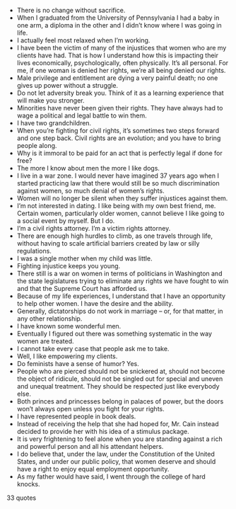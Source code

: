  - There is no change without sacrifice.
 - When I graduated from the University of Pennsylvania I had a baby in one arm, a diploma in the other and I didn’t know where I was going in life.
 - I actually feel most relaxed when I’m working.
 - I have been the victim of many of the injustices that women who are my clients have had. That is how I understand how this is impacting their lives economically, psychologically, often physically. It’s all personal. For me, if one woman is denied her rights, we’re all being denied our rights.
 - Male privilege and entitlement are dying a very painful death; no one gives up power without a struggle.
 - Do not let adversity break you. Think of it as a learning experience that will make you stronger.
 - Minorities have never been given their rights. They have always had to wage a political and legal battle to win them.
 - I have two grandchildren.
 - When you’re fighting for civil rights, it’s sometimes two steps forward and one step back. Civil rights are an evolution; and you have to bring people along.
 - Why is it immoral to be paid for an act that is perfectly legal if done for free?
 - The more I know about men the more I like dogs.
 - I live in a war zone. I would never have imagined 37 years ago when I started practicing law that there would still be so much discrimination against women, so much denial of women’s rights.
 - Women will no longer be silent when they suffer injustices against them.
 - I’m not interested in dating. I like being with my own best friend, me. Certain women, particularly older women, cannot believe I like going to a social event by myself. But I do.
 - I’m a civil rights attorney. I’m a victim rights attorney.
 - There are enough high hurdles to climb, as one travels through life, without having to scale artificial barriers created by law or silly regulations.
 - I was a single mother when my child was little.
 - Fighting injustice keeps you young.
 - There still is a war on women in terms of politicians in Washington and the state legislatures trying to eliminate any rights we have fought to win and that the Supreme Court has afforded us.
 - Because of my life experiences, I understand that I have an opportunity to help other women. I have the desire and the ability.
 - Generally, dictatorships do not work in marriage – or, for that matter, in any other relationship.
 - I have known some wonderful men.
 - Eventually I figured out there was something systematic in the way women are treated.
 - I cannot take every case that people ask me to take.
 - Well, I like empowering my clients.
 - Do feminists have a sense of humor? Yes.
 - People who are pierced should not be snickered at, should not become the object of ridicule, should not be singled out for special and uneven and unequal treatment. They should be respected just like everybody else.
 - Both princes and princesses belong in palaces of power, but the doors won’t always open unless you fight for your rights.
 - I have represented people in book deals.
 - Instead of receiving the help that she had hoped for, Mr. Cain instead decided to provide her with his idea of a stimulus package.
 - It is very frightening to feel alone when you are standing against a rich and powerful person and all his attendant helpers.
 - I do believe that, under the law, under the Constitution of the United States, and under our public policy, that women deserve and should have a right to enjoy equal employment opportunity.
 - As my father would have said, I went through the college of hard knocks.

33 quotes